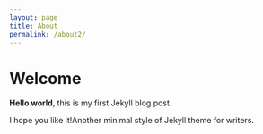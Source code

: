 ```yaml
---
layout: page
title: About
permalink: /about2/
---
```


# Welcome

**Hello world**, this is my first Jekyll blog post.

I hope you like it!Another minimal style of Jekyll theme for writers.

